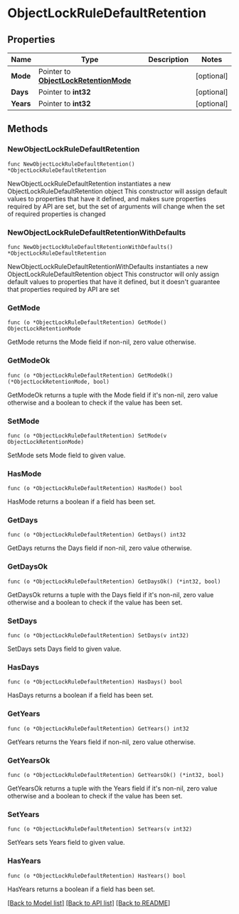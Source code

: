 # ObjectLockRuleDefaultRetention

## Properties

Name | Type | Description | Notes
------------ | ------------- | ------------- | -------------
**Mode** | Pointer to [**ObjectLockRetentionMode**](ObjectLockRetentionMode.md) |  | [optional] 
**Days** | Pointer to **int32** |  | [optional] 
**Years** | Pointer to **int32** |  | [optional] 

## Methods

### NewObjectLockRuleDefaultRetention

`func NewObjectLockRuleDefaultRetention() *ObjectLockRuleDefaultRetention`

NewObjectLockRuleDefaultRetention instantiates a new ObjectLockRuleDefaultRetention object
This constructor will assign default values to properties that have it defined,
and makes sure properties required by API are set, but the set of arguments
will change when the set of required properties is changed

### NewObjectLockRuleDefaultRetentionWithDefaults

`func NewObjectLockRuleDefaultRetentionWithDefaults() *ObjectLockRuleDefaultRetention`

NewObjectLockRuleDefaultRetentionWithDefaults instantiates a new ObjectLockRuleDefaultRetention object
This constructor will only assign default values to properties that have it defined,
but it doesn't guarantee that properties required by API are set

### GetMode

`func (o *ObjectLockRuleDefaultRetention) GetMode() ObjectLockRetentionMode`

GetMode returns the Mode field if non-nil, zero value otherwise.

### GetModeOk

`func (o *ObjectLockRuleDefaultRetention) GetModeOk() (*ObjectLockRetentionMode, bool)`

GetModeOk returns a tuple with the Mode field if it's non-nil, zero value otherwise
and a boolean to check if the value has been set.

### SetMode

`func (o *ObjectLockRuleDefaultRetention) SetMode(v ObjectLockRetentionMode)`

SetMode sets Mode field to given value.

### HasMode

`func (o *ObjectLockRuleDefaultRetention) HasMode() bool`

HasMode returns a boolean if a field has been set.

### GetDays

`func (o *ObjectLockRuleDefaultRetention) GetDays() int32`

GetDays returns the Days field if non-nil, zero value otherwise.

### GetDaysOk

`func (o *ObjectLockRuleDefaultRetention) GetDaysOk() (*int32, bool)`

GetDaysOk returns a tuple with the Days field if it's non-nil, zero value otherwise
and a boolean to check if the value has been set.

### SetDays

`func (o *ObjectLockRuleDefaultRetention) SetDays(v int32)`

SetDays sets Days field to given value.

### HasDays

`func (o *ObjectLockRuleDefaultRetention) HasDays() bool`

HasDays returns a boolean if a field has been set.

### GetYears

`func (o *ObjectLockRuleDefaultRetention) GetYears() int32`

GetYears returns the Years field if non-nil, zero value otherwise.

### GetYearsOk

`func (o *ObjectLockRuleDefaultRetention) GetYearsOk() (*int32, bool)`

GetYearsOk returns a tuple with the Years field if it's non-nil, zero value otherwise
and a boolean to check if the value has been set.

### SetYears

`func (o *ObjectLockRuleDefaultRetention) SetYears(v int32)`

SetYears sets Years field to given value.

### HasYears

`func (o *ObjectLockRuleDefaultRetention) HasYears() bool`

HasYears returns a boolean if a field has been set.


[[Back to Model list]](../README.md#documentation-for-models) [[Back to API list]](../README.md#documentation-for-api-endpoints) [[Back to README]](../README.md)


